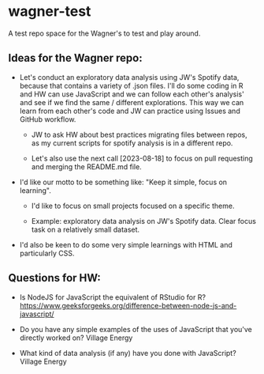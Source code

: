 # wagner-test

A test repo space for the Wagner's to test and play around.

## Ideas for the Wagner repo:

-   Let's conduct an exploratory data analysis using JW's Spotify data, because that contains a variety of .json files. I'll do some coding in R and HW can use JavaScript and we can follow each other's analysis' and see if we find the same / different explorations. This way we can learn from each other's code and JW can practice using Issues and GitHub workflow.

    -   JW to ask HW about best practices migrating files between repos, as my current scripts for spotify analysis is in a different repo.

    -   Let's also use the next call [2023-08-18] to focus on pull requesting and merging the README.md file.

-   I'd like our motto to be something like: "Keep it simple, focus on learning".

    -   I'd like to focus on small projects focused on a specific theme.

    -   Example: exploratory data analysis on JW's Spotify data. Clear focus task on a relatively small dataset.

-   I'd also be keen to do some very simple learnings with HTML and particularly CSS.

## Questions for HW:

-   Is NodeJS for JavaScript the equivalent of RStudio for R?
    https://www.geeksforgeeks.org/difference-between-node-js-and-javascript/

-   Do you have any simple examples of the uses of JavaScript that you've directly worked on?
    Village Energy

-   What kind of data analysis (if any) have you done with JavaScript?
    Village Energy
